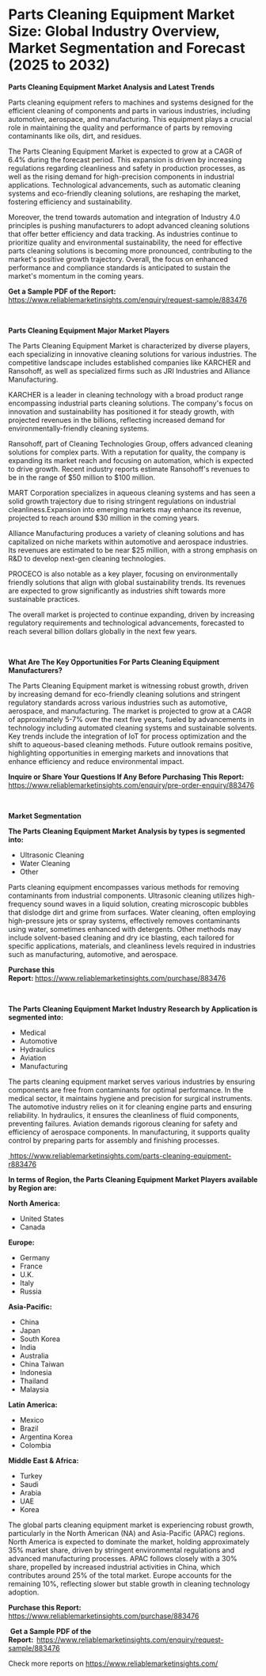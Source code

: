 <p><h1>Parts Cleaning Equipment Market Size: Global Industry Overview, Market Segmentation and Forecast (2025 to 2032)</h1></p><p><strong>Parts Cleaning Equipment Market Analysis and Latest Trends</strong></p>
<p><p>Parts cleaning equipment refers to machines and systems designed for the efficient cleaning of components and parts in various industries, including automotive, aerospace, and manufacturing. This equipment plays a crucial role in maintaining the quality and performance of parts by removing contaminants like oils, dirt, and residues.</p><p>The Parts Cleaning Equipment Market is expected to grow at a CAGR of 6.4% during the forecast period. This expansion is driven by increasing regulations regarding cleanliness and safety in production processes, as well as the rising demand for high-precision components in industrial applications. Technological advancements, such as automatic cleaning systems and eco-friendly cleaning solutions, are reshaping the market, fostering efficiency and sustainability.</p><p>Moreover, the trend towards automation and integration of Industry 4.0 principles is pushing manufacturers to adopt advanced cleaning solutions that offer better efficiency and data tracking. As industries continue to prioritize quality and environmental sustainability, the need for effective parts cleaning solutions is becoming more pronounced, contributing to the market's positive growth trajectory. Overall, the focus on enhanced performance and compliance standards is anticipated to sustain the market's momentum in the coming years.</p></p>
<p><strong>Get a Sample PDF of the Report:&nbsp;</strong> <a href="https://www.reliablemarketinsights.com/enquiry/request-sample/883476?utm_campaign=3047&utm_medium=2&utm_source=Github&utm_content=ia&utm_term=10042025&utm_id=parts-cleaning-equipment">https://www.reliablemarketinsights.com/enquiry/request-sample/883476</a></p>
<p>&nbsp;</p>
<p><strong>Parts Cleaning Equipment Major Market Players</strong></p>
<p><p>The Parts Cleaning Equipment Market is characterized by diverse players, each specializing in innovative cleaning solutions for various industries. The competitive landscape includes established companies like KARCHER and Ransohoff, as well as specialized firms such as JRI Industries and Alliance Manufacturing.</p><p>KARCHER is a leader in cleaning technology with a broad product range encompassing industrial parts cleaning solutions. The company's focus on innovation and sustainability has positioned it for steady growth, with projected revenues in the billions, reflecting increased demand for environmentally-friendly cleaning systems.</p><p>Ransohoff, part of Cleaning Technologies Group, offers advanced cleaning solutions for complex parts. With a reputation for quality, the company is expanding its market reach and focusing on automation, which is expected to drive growth. Recent industry reports estimate Ransohoff's revenues to be in the range of $50 million to $100 million.</p><p>MART Corporation specializes in aqueous cleaning systems and has seen a solid growth trajectory due to rising stringent regulations on industrial cleanliness.Expansion into emerging markets may enhance its revenue, projected to reach around $30 million in the coming years.</p><p>Alliance Manufacturing produces a variety of cleaning solutions and has capitalized on niche markets within automotive and aerospace industries. Its revenues are estimated to be near $25 million, with a strong emphasis on R&D to develop next-gen cleaning technologies.</p><p>PROCECO is also notable as a key player, focusing on environmentally friendly solutions that align with global sustainability trends. Its revenues are expected to grow significantly as industries shift towards more sustainable practices.</p><p>The overall market is projected to continue expanding, driven by increasing regulatory requirements and technological advancements, forecasted to reach several billion dollars globally in the next few years.</p></p>
<p>&nbsp;</p>
<p><strong>What Are The Key Opportunities For Parts Cleaning Equipment Manufacturers?</strong></p>
<p><p>The Parts Cleaning Equipment market is witnessing robust growth, driven by increasing demand for eco-friendly cleaning solutions and stringent regulatory standards across various industries such as automotive, aerospace, and manufacturing. The market is projected to grow at a CAGR of approximately 5-7% over the next five years, fueled by advancements in technology including automated cleaning systems and sustainable solvents. Key trends include the integration of IoT for process optimization and the shift to aqueous-based cleaning methods. Future outlook remains positive, highlighting opportunities in emerging markets and innovations that enhance efficiency and reduce environmental impact.</p></p>
<p><strong>Inquire or Share Your Questions If Any Before Purchasing This Report:</strong> <a href="https://www.reliablemarketinsights.com/enquiry/pre-order-enquiry/883476?utm_campaign=3047&utm_medium=2&utm_source=Github&utm_content=ia&utm_term=10042025&utm_id=parts-cleaning-equipment">https://www.reliablemarketinsights.com/enquiry/pre-order-enquiry/883476</a></p>
<p>&nbsp;</p>
<p><strong>Market Segmentation</strong></p>
<p><strong>The Parts Cleaning Equipment Market Analysis by types is segmented into:</strong></p>
<p><ul><li>Ultrasonic Cleaning</li><li>Water Cleaning</li><li>Other</li></ul></p>
<p><p>Parts cleaning equipment encompasses various methods for removing contaminants from industrial components. Ultrasonic cleaning utilizes high-frequency sound waves in a liquid solution, creating microscopic bubbles that dislodge dirt and grime from surfaces. Water cleaning, often employing high-pressure jets or spray systems, effectively removes contaminants using water, sometimes enhanced with detergents. Other methods may include solvent-based cleaning and dry ice blasting, each tailored for specific applications, materials, and cleanliness levels required in industries such as manufacturing, automotive, and aerospace.</p></p>
<p><strong>Purchase this Report:&nbsp;</strong><a href="https://www.reliablemarketinsights.com/purchase/883476?utm_campaign=3047&utm_medium=2&utm_source=Github&utm_content=ia&utm_term=10042025&utm_id=parts-cleaning-equipment">https://www.reliablemarketinsights.com/purchase/883476</a></p>
<p>&nbsp;</p>
<p><strong>The Parts Cleaning Equipment Market Industry Research by Application is segmented into:</strong></p>
<p><ul><li>Medical</li><li>Automotive</li><li>Hydraulics</li><li>Aviation</li><li>Manufacturing</li></ul></p>
<p><p>The parts cleaning equipment market serves various industries by ensuring components are free from contaminants for optimal performance. In the medical sector, it maintains hygiene and precision for surgical instruments. The automotive industry relies on it for cleaning engine parts and ensuring reliability. In hydraulics, it ensures the cleanliness of fluid components, preventing failures. Aviation demands rigorous cleaning for safety and efficiency of aerospace components. In manufacturing, it supports quality control by preparing parts for assembly and finishing processes.</p></p>
<p><a href="https://www.reliablemarketinsights.com/parts-cleaning-equipment-r883476?utm_campaign=3047&utm_medium=2&utm_source=Github&utm_content=ia&utm_term=10042025&utm_id=parts-cleaning-equipment">&nbsp;https://www.reliablemarketinsights.com/parts-cleaning-equipment-r883476</a></p>
<p><strong>In terms of Region, the Parts Cleaning Equipment Market Players available by Region are:</strong></p>
<p>
    <p> <strong> North America: </strong>
        <ul>
            <li>United States</li>
            <li>Canada</li>
        </ul>
        </p> 
    <p> <strong> Europe: </strong>
        <ul>
            <li>Germany</li>
            <li>France</li>
            <li>U.K.</li>
            <li>Italy</li>
            <li>Russia</li>
        </ul>
        </p> 
    <p> <strong> Asia-Pacific: </strong>
        <ul>
            <li>China</li>
            <li>Japan</li>
            <li>South Korea</li>
            <li>India</li>
            <li>Australia</li>
            <li>China Taiwan</li>
            <li>Indonesia</li>
            <li>Thailand</li>
            <li>Malaysia</li>
        </ul>
        </p> 
    <p> <strong> Latin America: </strong>
        <ul>
            <li>Mexico</li>
            <li>Brazil</li>
            <li>Argentina Korea</li>
            <li>Colombia</li>
        </ul>
        </p> 
    <p> <strong> Middle East & Africa: </strong>
        <ul>
            <li>Turkey</li>
            <li>Saudi</li>
            <li>Arabia</li>
            <li>UAE</li>
            <li>Korea</li>
        </ul>
    </p>
    </p>
<p><p>The global parts cleaning equipment market is experiencing robust growth, particularly in the North American (NA) and Asia-Pacific (APAC) regions. North America is expected to dominate the market, holding approximately 35% market share, driven by stringent environmental regulations and advanced manufacturing processes. APAC follows closely with a 30% share, propelled by increased industrial activities in China, which contributes around 25% of the total market. Europe accounts for the remaining 10%, reflecting slower but stable growth in cleaning technology adoption.</p></p>
<p><strong>Purchase this Report: </strong><a href="https://www.reliablemarketinsights.com/purchase/883476?utm_campaign=3047&utm_medium=2&utm_source=Github&utm_content=ia&utm_term=10042025&utm_id=parts-cleaning-equipment">https://www.reliablemarketinsights.com/purchase/883476</a></p>
<p>&nbsp;<strong>Get a Sample PDF of the Report:&nbsp;&nbsp;</strong><a href="https://www.reliablemarketinsights.com/enquiry/request-sample/883476?utm_campaign=3047&utm_medium=2&utm_source=Github&utm_content=ia&utm_term=10042025&utm_id=parts-cleaning-equipment">https://www.reliablemarketinsights.com/enquiry/request-sample/883476</a></p>
<p><strong></strong></p>
<p>Check more reports on <a href="https://www.reliablemarketinsights.com/?utm_campaign=3047&utm_medium=2&utm_source=Github&utm_content=ia&utm_term=10042025&utm_id=parts-cleaning-equipment">https://www.reliablemarketinsights.com/</a></p>
